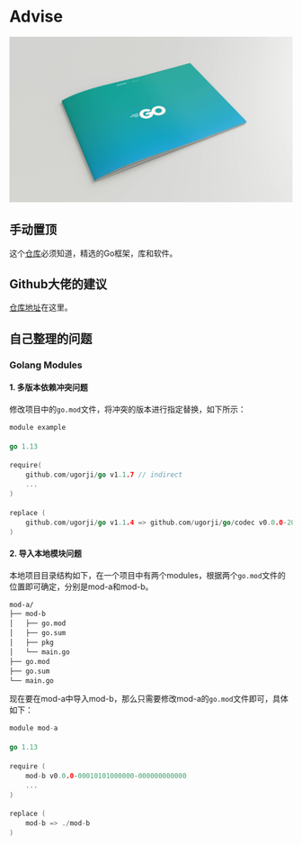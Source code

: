 # Advise

![images](images/Go-BB_cover.jpg)

## 手动置顶

这个[仓库](https://awesome-go.com/)必须知道，精选的Go框架，库和软件。

## Github大佬的建议

[仓库地址](https://github.com/cristaloleg/go-advices/blob/master/README_ZH.md)在这里。

## 自己整理的问题

### Golang Modules 

#### 1. 多版本依赖冲突问题

修改项目中的`go.mod`文件，将冲突的版本进行指定替换，如下所示：

```go
module example

go 1.13

require(
    github.com/ugorji/go v1.1.7 // indirect
    ...
)

replace (
    github.com/ugorji/go v1.1.4 => github.com/ugorji/go/codec v0.0.0-20190204201341-e444a5086c43
)
```

#### 2. 导入本地模块问题

本地项目目录结构如下，在一个项目中有两个modules，根据两个`go.mod`文件的位置即可确定，分别是mod-a和mod-b。

```bash
mod-a/
├── mod-b
│   ├── go.mod
│   ├── go.sum
│   ├── pkg
│   └── main.go
├── go.mod
├── go.sum
└── main.go
```

现在要在mod-a中导入mod-b，那么只需要修改mod-a的`go.mod`文件即可，具体如下：

```go
module mod-a

go 1.13

require (
    mod-b v0.0.0-00010101000000-000000000000
    ...
)

replace (
    mod-b => ./mod-b
)
```
